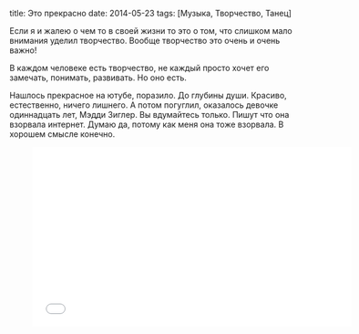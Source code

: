 title: Это прекрасно
date: 2014-05-23
tags: [Музыка, Творчество, Танец]

Если я и жалею о чем то в своей жизни то это о том, что слишком мало внимания уделил творчество. Вообще творчество это очень и очень важно!

В каждом человеке есть творчество, не каждый просто хочет его замечать, понимать, развивать. Но оно есть.

Нашлось прекрасное на ютубе, поразило. До глубины души. Красиво, естественно, ничего лишнего. А потом погуглил, оказалось девочке одиннадцать лет, Мэдди Зиглер. Вы вдумайтесь только. Пишут что она взорвала интернет. Думаю да, потому как меня она тоже взорвала. В хорошем смысле конечно.

<figure>
    <div class="if"><iframe width="560" height="315" src="//www.youtube.com/embed/2vjPBrBU-TM" frameborder="0" allowfullscreen=""></iframe></div>
</figure>
